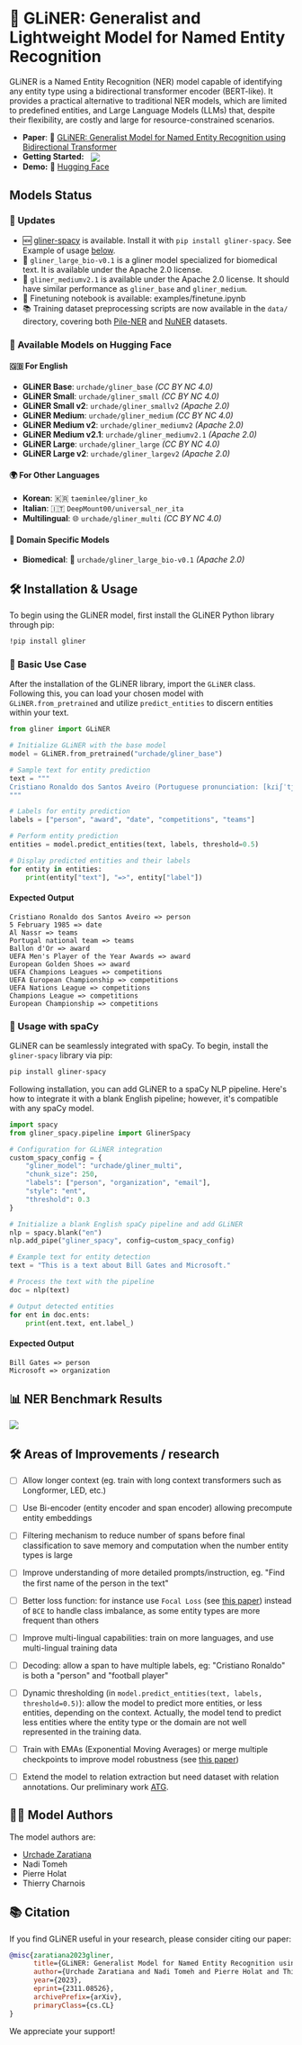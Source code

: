 # 🚀 GLiNER: Generalist and Lightweight Model for Named Entity Recognition

GLiNER is a Named Entity Recognition (NER) model capable of identifying any entity type using a bidirectional transformer encoder (BERT-like). It provides a practical alternative to traditional NER models, which are limited to predefined entities, and Large Language Models (LLMs) that, despite their flexibility, are costly and large for resource-constrained scenarios.

* **Paper**: 📄 [GLiNER: Generalist Model for Named Entity Recognition using Bidirectional Transformer](https://arxiv.org/abs/2311.08526)
* **Getting Started:** &nbsp; [<img align="center" src="https://colab.research.google.com/assets/colab-badge.svg" />](https://colab.research.google.com/drive/1mhalKWzmfSTqMnR0wQBZvt9-ktTsATHB?usp=sharing)
* **Demo:** 🤗 [Hugging Face](https://huggingface.co/spaces/urchade/gliner_mediumv2.1)

## Models Status
### 📢 Updates
- 🆕 [gliner-spacy](https://github.com/theirstory/gliner-spacy) is available. Install it with `pip install gliner-spacy`. See Example of usage [below](https://github.com/urchade/GLiNER/tree/main#-usage-with-spacy).
- 🧬 `gliner_large_bio-v0.1` is a gliner model specialized for biomedical text. It is available under the Apache 2.0 license.
- 🚀 `gliner_mediumv2.1` is available under the Apache 2.0 license. It should have similar performance as `gliner_base` and `gliner_medium`.
- 📘 Finetuning notebook is available: examples/finetune.ipynb
- 📚 Training dataset preprocessing scripts are now available in the `data/` directory, covering both [Pile-NER](https://huggingface.co/datasets/Universal-NER/Pile-NER-type) and [NuNER](https://huggingface.co/datasets/numind/NuNER) datasets.

### 🌟 Available Models on Hugging Face

#### 🇬🇧 For English
- **GLiNER Base**: `urchade/gliner_base` *(CC BY NC 4.0)*
- **GLiNER Small**: `urchade/gliner_small` *(CC BY NC 4.0)*
- **GLiNER Small v2**: `urchade/gliner_smallv2` *(Apache 2.0)*
- **GLiNER Medium**: `urchade/gliner_medium` *(CC BY NC 4.0)*
- **GLiNER Medium v2**: `urchade/gliner_mediumv2` *(Apache 2.0)*
- **GLiNER Medium v2.1**: `urchade/gliner_mediumv2.1` *(Apache 2.0)*
- **GLiNER Large**: `urchade/gliner_large` *(CC BY NC 4.0)*
- **GLiNER Large v2**: `urchade/gliner_largev2` *(Apache 2.0)*

#### 🌍 For Other Languages
- **Korean**: 🇰🇷 `taeminlee/gliner_ko`
- **Italian**: 🇮🇹 `DeepMount00/universal_ner_ita`
- **Multilingual**: 🌐 `urchade/gliner_multi` *(CC BY NC 4.0)*

#### 🔬 Domain Specific Models
- **Biomedical**: 🧬 `urchade/gliner_large_bio-v0.1` *(Apache 2.0)*

## 🛠 Installation & Usage

To begin using the GLiNER model, first install the GLiNER Python library through pip:

```bash
!pip install gliner
```

### 🚀 Basic Use Case

After the installation of the GLiNER library, import the `GLiNER` class. Following this, you can load your chosen model with `GLiNER.from_pretrained` and utilize `predict_entities` to discern entities within your text.

```python
from gliner import GLiNER

# Initialize GLiNER with the base model
model = GLiNER.from_pretrained("urchade/gliner_base")

# Sample text for entity prediction
text = """
Cristiano Ronaldo dos Santos Aveiro (Portuguese pronunciation: [kɾiʃˈtjɐnu ʁɔˈnaldu]; born 5 February 1985) is a Portuguese professional footballer who plays as a forward for and captains both Saudi Pro League club Al Nassr and the Portugal national team. Widely regarded as one of the greatest players of all time, Ronaldo has won five Ballon d'Or awards,[note 3] a record three UEFA Men's Player of the Year Awards, and four European Golden Shoes, the most by a European player. He has won 33 trophies in his career, including seven league titles, five UEFA Champions Leagues, the UEFA European Championship and the UEFA Nations League. Ronaldo holds the records for most appearances (183), goals (140) and assists (42) in the Champions League, goals in the European Championship (14), international goals (128) and international appearances (205). He is one of the few players to have made over 1,200 professional career appearances, the most by an outfield player, and has scored over 850 official senior career goals for club and country, making him the top goalscorer of all time.
"""

# Labels for entity prediction
labels = ["person", "award", "date", "competitions", "teams"]

# Perform entity prediction
entities = model.predict_entities(text, labels, threshold=0.5)

# Display predicted entities and their labels
for entity in entities:
    print(entity["text"], "=>", entity["label"])
```

#### Expected Output

```
Cristiano Ronaldo dos Santos Aveiro => person
5 February 1985 => date
Al Nassr => teams
Portugal national team => teams
Ballon d'Or => award
UEFA Men's Player of the Year Awards => award
European Golden Shoes => award
UEFA Champions Leagues => competitions
UEFA European Championship => competitions
UEFA Nations League => competitions
Champions League => competitions
European Championship => competitions
```

### 🔌 Usage with spaCy

GLiNER can be seamlessly integrated with spaCy. To begin, install the `gliner-spacy` library via pip:

```bash
pip install gliner-spacy
```

Following installation, you can add GLiNER to a spaCy NLP pipeline. Here's how to integrate it with a blank English pipeline; however, it's compatible with any spaCy model.

```python
import spacy
from gliner_spacy.pipeline import GlinerSpacy

# Configuration for GLiNER integration
custom_spacy_config = {
    "gliner_model": "urchade/gliner_multi",
    "chunk_size": 250,
    "labels": ["person", "organization", "email"],
    "style": "ent",
    "threshold": 0.3
}

# Initialize a blank English spaCy pipeline and add GLiNER
nlp = spacy.blank("en")
nlp.add_pipe("gliner_spacy", config=custom_spacy_config)

# Example text for entity detection
text = "This is a text about Bill Gates and Microsoft."

# Process the text with the pipeline
doc = nlp(text)

# Output detected entities
for ent in doc.ents:
    print(ent.text, ent.label_)
```

#### Expected Output

```
Bill Gates => person
Microsoft => organization
```

##  📊 NER Benchmark Results

<img align="center" src="https://cdn-uploads.huggingface.co/production/uploads/6317233cc92fd6fee317e030/Y5f7tK8lonGqeeO6L6bVI.png" />

## 🛠️ Areas of Improvements / research

- [ ] Allow longer context (eg. train with long context transformers such as Longformer, LED, etc.)
- [ ] Use Bi-encoder (entity encoder and span encoder) allowing precompute entity embeddings
- [ ] Filtering mechanism to reduce number of spans before final classification to save memory and computation when the number entity types is large
- [ ] Improve understanding of more detailed prompts/instruction, eg. "Find the first name of the person in the text"
- [ ] Better loss function: for instance use ```Focal Loss``` (see [this paper](https://proceedings.neurips.cc/paper/2020/file/aeb7b30ef1d024a76f21a1d40e30c302-Paper.pdf)) instead of ```BCE``` to handle class imbalance, as some entity types are more frequent than others
- [ ] Improve multi-lingual capabilities: train on more languages, and use multi-lingual training data
- [ ] Decoding: allow a span to have multiple labels, eg: "Cristiano Ronaldo" is both a "person" and "football player"
- [ ] Dynamic thresholding (in ```model.predict_entities(text, labels, threshold=0.5)```): allow the model to predict more entities, or less entities, depending on the context. Actually, the model tend to predict less entities where the entity type or the domain are not well represented in the training data.
- [ ] Train with EMAs (Exponential Moving Averages) or merge multiple checkpoints to improve model robustness (see [this paper](https://openreview.net/forum?id=tq_J_MqB3UB))
- [ ] Extend the model to relation extraction but need dataset with relation annotations. Our preliminary work [ATG](https://github.com/urchade/ATG).


## 👨‍💻 Model Authors
The model authors are:
* [Urchade Zaratiana](https://huggingface.co/urchade)
* Nadi Tomeh
* Pierre Holat
* Thierry Charnois

## 📚 Citation

If you find GLiNER useful in your research, please consider citing our paper:

```bibtex
@misc{zaratiana2023gliner,
      title={GLiNER: Generalist Model for Named Entity Recognition using Bidirectional Transformer}, 
      author={Urchade Zaratiana and Nadi Tomeh and Pierre Holat and Thierry Charnois},
      year={2023},
      eprint={2311.08526},
      archivePrefix={arXiv},
      primaryClass={cs.CL}
}
```
We appreciate your support!
